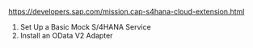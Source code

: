 https://developers.sap.com/mission.cap-s4hana-cloud-extension.html

1. Set Up a Basic Mock S/4HANA Service
2. Install an OData V2 Adapter